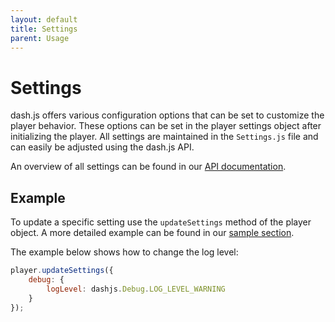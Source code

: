 ```yaml
---
layout: default
title: Settings
parent: Usage
---
```


# Settings

dash.js offers various configuration options that can be set to customize the player behavior. These options can be set
in the player settings object after initializing the player. All settings are maintained in the `Settings.js` file
and can easily be adjusted using the dash.js API.

An overview of all settings can be found in
our [API documentation](https://cdn.dashjs.org/latest/jsdoc/module-Settings.html).

## Example

To update a specific setting use the `updateSettings` method of the player object. A more detailed example can be found
in
our [sample section](https://reference.dashif.org/dash.js/latest/samples/getting-started/manual-load-with-custom-settings.html).

The example below shows how to change the log level:

````js
player.updateSettings({
    debug: {
        logLevel: dashjs.Debug.LOG_LEVEL_WARNING
    }
});
````
